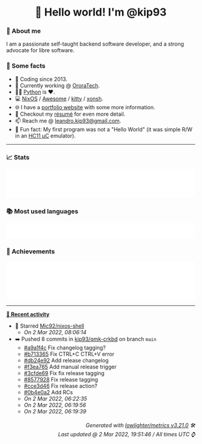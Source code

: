<!-- README template, populated using this action:
     https://github.com/kip93/kip93/blob/main/.github/workflows/readme.yml. -->

<h1 align="center">👋 Hello world! I'm @kip93</h1> <!-- LOGIN => username -->

### 👤 About me

I am a passionate self-taught backend software developer, and a strong advocate for libre software.


### 💬 Some facts

* 📅 Coding since 2013.
* 💼 Currently working @ [OroraTech](https://ororatech.com/).
* 👨‍💻 [Python](https://github.com/search?q=user%3Akip93&l=python) is ❤️. <!-- LOGIN => username -->
* 💻 [NixOS](https://github.com/NixOS/) /
     [Awesome](https://github.com/awesomeWM/) /
     [kitty](https://github.com/kovidgoyal/kitty/) /
     [xonsh](https://github.com/xonsh/).
* 🌐 I have a [portfolio website](https://kip93.net/) with some more information.
* 📝 Checkout my [résumé](https://kip93.net/resume/) for even more detail.
* 📫 Reach me @ [leandro.kip93@gmail.com](mailto:leandro.kip93@gmail.com).
* 🎲 Fun fact: My first program was not a "Hello World" (it was simple R/W in an [HC11 µC](https://en.wikipedia.org/wiki/68HC11) emulator).


-----------------------------------------------------------------------------------------------------------------------


### 📈 Stats

![](./stats.svg)


### 📚 Most used languages <!-- by percentage, in decreasing order -->

![](./languages.svg)


### 🏅 Achievements

![](./achievements.svg)


-----------------------------------------------------------------------------------------------------------------------


**[📰 Recent activity](https://github.com/kip93)**
* 🌟 Starred [Mic92/nixos-shell](https://github.com/Mic92/nixos-shell)
  * *On 2 Mar 2022, 08:06:14*
* ➡️ Pushed 8 commits in [kip93/qmk-crkbd](https://github.com/kip93/qmk-crkbd) on branch `main`
  * [#a9a1f4c](https://github.com/kip93/qmk-crkbd/commit/a9a1f4c) Fix changelog tagging?
  * [#b713365](https://github.com/kip93/qmk-crkbd/commit/b713365) Fix CTRL+C CTRL+V error
  * [#db24e92](https://github.com/kip93/qmk-crkbd/commit/db24e92) Add release changelog
  * [#f3ea765](https://github.com/kip93/qmk-crkbd/commit/f3ea765) Add manual release trigger
  * [#3cfde69](https://github.com/kip93/qmk-crkbd/commit/3cfde69) Fix fix release tagging
  * [#8577928](https://github.com/kip93/qmk-crkbd/commit/8577928) Fix release tagging
  * [#cce3d46](https://github.com/kip93/qmk-crkbd/commit/cce3d46) Fix release action?
  * [#0b4e0a2](https://github.com/kip93/qmk-crkbd/commit/0b4e0a2) Add RCs
  * *On 2 Mar 2022, 06:22:35*
  * *On 2 Mar 2022, 06:19:56*
  * *On 2 Mar 2022, 06:19:39*
 <!-- Last activity -->


<h6 align="right"><em>
    Generated with <a href="https://github.com/lowlighter/metrics/tree/latest/">lowlighter/metrics v3.21.0</a> 🛠️<br> <!-- VERSION => MAJOR.minor.patch -->
    Last updated @ 2 Mar 2022, 19:51:46 / All times UTC ⌚ <!-- meta.generated => DD/MM/YYYY, hh:mm -->
</em></h6>
